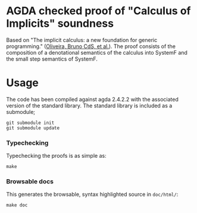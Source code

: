 # AGDA checked proof of "Calculus of Implicits" soundness

Based on "The implicit calculus: a new foundation for generic programming."
([Oliveira, Bruno CdS, et al.](http://ropas.snu.ac.kr/~wtchoi/paper/pldi12.pdf)).
The proof consists of the composition of a denotational semantics of the calculus into SystemF and
the small step semantics of SystemF.

# Usage

The code has been compiled against agda 2.4.2.2 with the associated version of the standard library.
The standard library is included as a submodule;

    git submodule init
    git submodule update

### Typechecking

Typechecking the proofs is as simple as:

    make

### Browsable docs

This generates the browsable, syntax highlighted source in `doc/html/`:

    make doc
